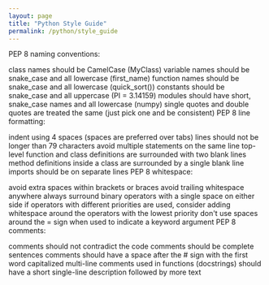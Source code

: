 ```yaml
---
layout: page
title: "Python Style Guide"
permalink: /python/style_guide
---
```


[comment]: <> (TODO: I copy pasted this need to organize into a format I like.)

PEP 8 naming conventions:

class names should be CamelCase (MyClass)
variable names should be snake_case and all lowercase (first_name)
function names should be snake_case and all lowercase (quick_sort())
constants should be snake_case and all uppercase (PI = 3.14159)
modules should have short, snake_case names and all lowercase (numpy)
single quotes and double quotes are treated the same (just pick one and be consistent)
PEP 8 line formatting:

indent using 4 spaces (spaces are preferred over tabs)
lines should not be longer than 79 characters
avoid multiple statements on the same line
top-level function and class definitions are surrounded with two blank lines
method definitions inside a class are surrounded by a single blank line
imports should be on separate lines
PEP 8 whitespace:

avoid extra spaces within brackets or braces
avoid trailing whitespace anywhere
always surround binary operators with a single space on either side
if operators with different priorities are used, consider adding whitespace around the operators with the lowest priority
don't use spaces around the = sign when used to indicate a keyword argument
PEP 8 comments:

comments should not contradict the code
comments should be complete sentences
comments should have a space after the # sign with the first word capitalized
multi-line comments used in functions (docstrings) should have a short single-line description followed by more text